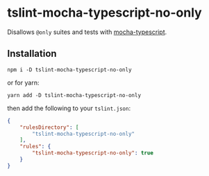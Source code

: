 # tslint-mocha-typescript-no-only
Disallows `@only` suites and tests with [mocha-typescript](https://www.npmjs.com/package/mocha-typescript).

## Installation
```shell
npm i -D tslint-mocha-typescript-no-only
```
or for yarn:
```shell
yarn add -D tslint-mocha-typescript-no-only
```

then add the following to your `tslint.json`:
```json
{
    "rulesDirectory": [
        "tslint-mocha-typescript-no-only"
    ],
    "rules": {
        "tslint-mocha-typescript-no-only": true
    }
}
```

